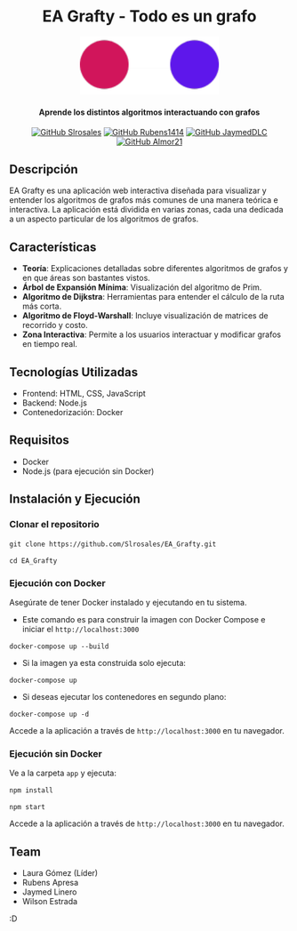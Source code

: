<div align="center">
  <h1>
    EA Grafty - Todo es un grafo
  </h1>

<img src="app/public/assets/images/EAGRAFTY.png" alt="Logo de EA Grafty" width="250"/>

<h4>
    Aprende los distintos algoritmos interactuando con grafos
  </h4>

[![GitHub Slrosales](https://img.shields.io/badge/by-Slrosales-purple)](https://github.com/Slrosales)
[![GitHub Rubens1414](https://img.shields.io/badge/by-Rubens1414-blue)](https://github.com/Rubens1414)
[![GitHub JaymedDLC](https://img.shields.io/badge/by-JaymedDLC-green)](https://github.com/JaymedDLC)
[![GitHub Almor21](https://img.shields.io/badge/by-wilsone24-orange)](https://github.com/wilsone24)

</div>

## Descripción
EA Grafty es una aplicación web interactiva diseñada para visualizar y entender los algoritmos de grafos más comunes de una manera teórica e interactiva. La aplicación está dividida en varias zonas, cada una dedicada a un aspecto particular de los algoritmos de grafos.

## Características
- **Teoría**: Explicaciones detalladas sobre diferentes algoritmos de grafos y en que áreas son bastantes vistos.
- **Árbol de Expansión Mínima**: Visualización del algoritmo de Prim.
- **Algoritmo de Dijkstra**: Herramientas para entender el cálculo de la ruta más corta.
- **Algoritmo de Floyd-Warshall**: Incluye visualización de matrices de recorrido y costo.
- **Zona Interactiva**: Permite a los usuarios interactuar y modificar grafos en tiempo real.

## Tecnologías Utilizadas
- Frontend: HTML, CSS, JavaScript
- Backend: Node.js
- Contenedorización: Docker

## Requisitos
- Docker
- Node.js (para ejecución sin Docker)

## Instalación y Ejecución

### Clonar el repositorio
```
git clone https://github.com/Slrosales/EA_Grafty.git
```
```
cd EA_Grafty
```

### Ejecución con Docker
Asegúrate de tener Docker instalado y ejecutando en tu sistema.

- Este comando es para construir la imagen con Docker Compose e iniciar el `http://localhost:3000`
```
docker-compose up --build
```

- Si la imagen ya esta construida solo ejecuta:
```
docker-compose up
```
- Si deseas ejecutar los contenedores en segundo plano:
```
docker-compose up -d
```

Accede a la aplicación a través de `http://localhost:3000` en tu navegador.

### Ejecución sin Docker
Ve a la carpeta `app` y ejecuta:

```
npm install
```
```
npm start
```
Accede a la aplicación a través de `http://localhost:3000` en tu navegador.

## Team

-   Laura Gómez (Líder)
-   Rubens Apresa
-   Jaymed Linero
-   Wilson Estrada

:D
